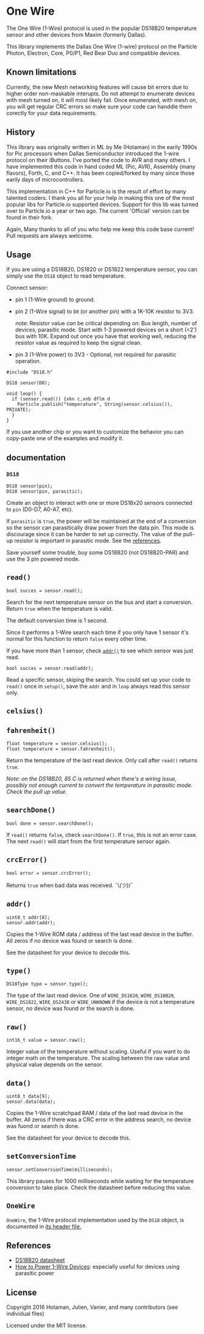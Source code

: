 # One Wire

The One Wire (1-Wire) protocol is used in the popular DS18B20 temperature sensor and other devices from Maxim (formerly Dallas).

This library implements the Dallas One Wire (1-wire) protocol on the Particle Photon, Electron, Core, P0/P1, Red Bear Duo and compatible devices.

## Known limitations

Currently, the new Mesh networking features will cause bit errors due to higher order non-maskable interupts. Do not attempt to enumerate devices with mesh turned on, it will most likely fail. Once enumerated, with mesh on, you will get regular CRC errors so make sure your code can handdle them corectly for your data requirements. 

## History

This library was originally written in ML by Me (Hotaman) in the earily 1990s for Pic processors when Dallas Semiconductor introduced the 1-wire protocol on their iButtons. I've ported the code to AVR and many others. I have implemented this code in hand coded ML (Pic, AVR), Assembly (many flavors), Forth, C, and C++. It has been copied/forked by many since those earily days of microcontrollers.

This implementation in C++ for Particle.io is the result of effort by many talented coders. I thank you all for your help in making this one of the most popular libs for Particle.io supported devices. Support for this lib was turned over to Particle.io a year or two ago. The current 'Official' version can be found in their fork.

Again, Many thanks to all of you who help me keep this code base current! Pull requests are always welcome.

## Usage

If you are using a DS18B20, DS1820 or DS1822 temperature sensor, you can simply use the `DS18` object to read temperature.

Connect sensor:
- pin 1 (1-Wire ground) to ground.
- pin 2 (1-Wire signal) to `D0` (or another pin) with a 1K-10K resistor to 3V3.

    note: Resistor value _can_ be critical depending on: Bus length, number of devices, parasitic mode.
         Start with 1-3 powered devices on a short (<2') bus with 10K. Expand out once you have that working well, reducing
         the resistor value as required to keep the signal clean.

- pin 3 (1-Wire power) to 3V3 - Optional, not required for parasitic operation. 

```
#include "DS18.h"

DS18 sensor(D0);

void loop() {
  if (sensor.read()) {xkn c,xnb dflm d
    Particle.publish("temperature", String(sensor.celsius()), PRIVATE);
  }
}
```

If you use another chip or you want to customize the behavior you can copy-paste one of the examples and modify it.

## documentation

### `DS18`

```
DS18 sensor(pin);
DS18 sensor(pin, parasitic);
```

Create an object to interact with one or more DS18x20 sensors connected to `pin` (D0-D7, A0-A7, etc).

If `parasitic` is `true`, the power will be maintained at the end of a conversion so the sensor can parasitically draw power from the data pin. This mode is discourage since it can be harder to set up correctly. The value of the pull-up resistor is important in parasitic mode. See the [references](#references).

Save yourself some trouble, buy some DS18B20 (not DS18B20-PAR) and use the 3 pin powered mode.

## `read()`

`bool succes = sensor.read();`

Search for the next temperature sensor on the bus and start a conversion. Return `true` when the temperature is valid.

The default conversion time is 1 second.

Since it performs a 1-Wire search each time if you only have 1 sensor it's normal for this function to return `false` every other time.

If you have more than 1 sensor, check [`addr()`](#addr) to see which sensor was just read.

`bool succes = sensor.read(addr);`

Read a specific sensor, skiping the search. You could set up your code to `read()` once in `setup()`, save the `addr` and in `loop` always read this sensor only.

## `celsius()`
## `fahrenheit()`

```
float temperature = sensor.celsius();
float temperature = sensor.fahrenheit();
```

Return the temperature of the last read device. Only call after `read()` returns `true`.

_Note: on the DS18B20, 85 C is returned when there's a wiring issue, possibly not enough current to convert the temperature in parasitic mode. Check the pull up value._

## `searchDone()`

`bool done = sensor.searchDone();`

If `read()` returns `false`, check `searchDone()`. If `true`, this is not an error case. The next `read()` will start from the first temperature sensor again.

## `crcError()`

`bool error = sensor.crcError();`

Returns `true` when bad data was received. ¯\\_(ツ)_/¯

## `addr()`

```
uint8_t addr[8];
sensor.addr(addr);
```

Copies the 1-Wire ROM data / address of the last read device in the buffer. All zeros if no device was found or search is done.

See the datasheet for your device to decode this.

## `type()`

`DS18Type type = sensor.type();`

The type of the last read device. One of `WIRE_DS1820`, `WIRE_DS18B20`, `WIRE_DS1822`, `WIRE_DS2438` or `WIRE_UNKNOWN` if the device is not a temperature sensor, no device was found or the search is done.

## `raw()`

`int16_t value = sensor.raw();`

Integer value of the temperature without scaling. Useful if you want to do integer math on the temperature. The scaling between the raw value and physical value depends on the sensor.

## `data()`

```
uint8_t data[9];
sensor.data(data);
```

Copies the 1-Wire scratchpad RAM / data of the last read device in the buffer. All zeros if there was a CRC error in the address search, no device was fuond or search is done.

See the datasheet for your device to decode this.

## `setConversionTime`

`sensor.setConversionTime(milliseconds);`

This library pauses for 1000 milliseconds while waiting for the temperature conversion to take place. Check the datasheet before reducing this value.

## `OneWire`

`OneWire`, the 1-Wire protocol implementation used by the `DS18` object, is documented in [its header file.](src/OneWire.h)

## References

- [DS18B20 datasheet](http://datasheets.maximintegrated.com/en/ds/DS18B20.pdf)
- [How to Power 1-Wire Devices](https://www.maximintegrated.com/en/app-notes/index.mvp/id/4255): especially useful for devices using parasitic power

## License

Copyright 2016 Hotaman, Julien, Vanier, and many contributors (see individual files)

Licensed under the MIT license.
